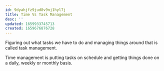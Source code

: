 ```yaml
---
id: 9dyahjfz9jud8v9nj1hyl7j
title: Time Vs Task Management
desc: ''
updated: 1659933745713
created: 1659676876728
---
```


Figuring out what tasks we have to do and managing things around that is called task management.

Time management is putting tasks on schedule and getting things done on a daily, weekly or monthly basis.
